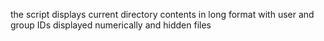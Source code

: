 the script displays current directory contents in long format with user and group IDs displayed numerically and hidden files
